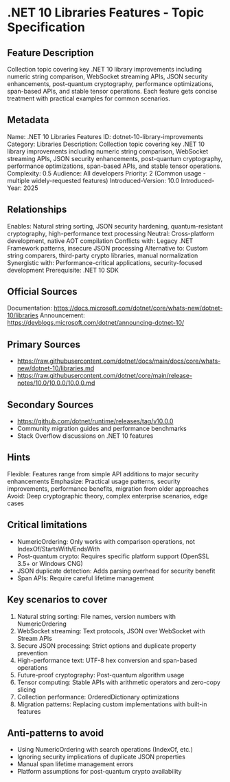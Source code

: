 # .NET 10 Libraries Features - Topic Specification

## Feature Description
Collection topic covering key .NET 10 library improvements including numeric string comparison, WebSocket streaming APIs, JSON security enhancements, post-quantum cryptography, performance optimizations, span-based APIs, and stable tensor operations. Each feature gets concise treatment with practical examples for common scenarios.

## Metadata
Name: .NET 10 Libraries Features
ID: dotnet-10-library-improvements
Category: Libraries
Description: Collection topic covering key .NET 10 library improvements including numeric string comparison, WebSocket streaming APIs, JSON security enhancements, post-quantum cryptography, performance optimizations, span-based APIs, and stable tensor operations.
Complexity: 0.5
Audience: All developers
Priority: 2 (Common usage - multiple widely-requested features)
Introduced-Version: 10.0
Introduced-Year: 2025

## Relationships
Enables: Natural string sorting, JSON security hardening, quantum-resistant cryptography, high-performance text processing
Neutral: Cross-platform development, native AOT compilation
Conflicts with: Legacy .NET Framework patterns, insecure JSON processing
Alternative to: Custom string comparers, third-party crypto libraries, manual normalization
Synergistic with: Performance-critical applications, security-focused development
Prerequisite: .NET 10 SDK

## Official Sources
Documentation: https://docs.microsoft.com/dotnet/core/whats-new/dotnet-10/libraries
Announcement: https://devblogs.microsoft.com/dotnet/announcing-dotnet-10/

## Primary Sources
- https://raw.githubusercontent.com/dotnet/docs/main/docs/core/whats-new/dotnet-10/libraries.md
- https://raw.githubusercontent.com/dotnet/core/main/release-notes/10.0/10.0.0/10.0.0.md

## Secondary Sources
- https://github.com/dotnet/runtime/releases/tag/v10.0.0
- Community migration guides and performance benchmarks
- Stack Overflow discussions on .NET 10 features

## Hints
Flexible: Features range from simple API additions to major security enhancements
Emphasize: Practical usage patterns, security improvements, performance benefits, migration from older approaches
Avoid: Deep cryptographic theory, complex enterprise scenarios, edge cases

## Critical limitations
- NumericOrdering: Only works with comparison operations, not IndexOf/StartsWith/EndsWith
- Post-quantum crypto: Requires specific platform support (OpenSSL 3.5+ or Windows CNG)
- JSON duplicate detection: Adds parsing overhead for security benefit
- Span APIs: Require careful lifetime management

## Key scenarios to cover
1. Natural string sorting: File names, version numbers with NumericOrdering
2. WebSocket streaming: Text protocols, JSON over WebSocket with Stream APIs
3. Secure JSON processing: Strict options and duplicate property prevention
4. High-performance text: UTF-8 hex conversion and span-based operations
5. Future-proof cryptography: Post-quantum algorithm usage
6. Tensor computing: Stable APIs with arithmetic operators and zero-copy slicing
7. Collection performance: OrderedDictionary optimizations
8. Migration patterns: Replacing custom implementations with built-in features

## Anti-patterns to avoid
- Using NumericOrdering with search operations (IndexOf, etc.)
- Ignoring security implications of duplicate JSON properties
- Manual span lifetime management errors
- Platform assumptions for post-quantum crypto availability
